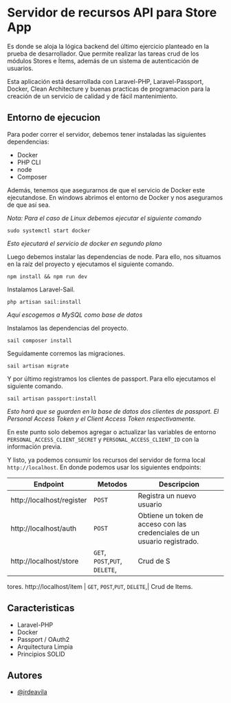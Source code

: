 # Servidor de recursos API para Store App

Es donde se aloja la lógica backend del último ejercicio planteado
en la prueba de desarrollador. Que permite realizar las tareas crud
de los módulos Stores e Ítems, además de un sistema de autenticación
de usuarios.

Esta aplicación está desarrollada con Laravel-PHP, Laravel-Passport, Docker,
Clean Architecture y buenas practicas de programacion para la creación
de un servicio de calidad y de fácil mantenimiento.

## Entorno de ejecucion

Para poder correr el servidor, debemos tener instaladas las
siguientes dependencias:

-   Docker
-   PHP CLI
-   node
-   Composer

Además, tenemos que asegurarnos de que el servicio de Docker
este ejecutandose.
En windows abrimos el entorno de Docker y nos aseguramos de que
así sea.

_Nota: Para el caso de Linux debemos ejecutar el siguiente comando_

```
sudo systemctl start docker
```

_Esto ejecutará el servicio de docker en segundo plano_

Luego debemos instalar las dependencias de node. Para ello, nos
situamos en la raíz del proyecto y ejecutamos el siguiente comando.

```
npm install && npm run dev
```

Instalamos Laravel-Sail.

```
php artisan sail:install
```

_Aquí escogemos a MySQL como base de datos_

Instalamos las dependencias del proyecto.

```
sail composer install
```

Seguidamente corremos las migraciones.

```
sail artisan migrate
```

Y por último registramos los clientes de passport.
Para ello ejecutamos el siguiente comando.

```
sail artisan passport:install
```

_Esto hará que se guarden en la base de datos dos clientes
de passport. El Personal Access Token y el Client Access Token
respectivamente._

En este punto solo debemos agregar o actualizar las variables
de entorno `PERSONAL_ACCESS_CLIENT_SECRET` y `PERSONAL_ACCESS_CLIENT_ID`
con la información previa.

Y listo, ya podemos consumir los recursos del servidor de forma
local `http://localhost`. En donde podemos usar los siguientes endpoints:

| Endpoint                  | Metodos                        | Descripcion                                                               |
| ------------------------- | ------------------------------ | ------------------------------------------------------------------------- |
| http://localhost/register | `POST`                         | Registra un nuevo usuario                                                 |
| http://localhost/auth     | `POST`                         | Obtiene un token de acceso con las credenciales de un usuario registrado. |
| http://localhost/store    | `GET`, `POST`,`PUT`, `DELETE`, | Crud de S                                                                 |

tores.
http://localhost/item | `GET`, `POST`,`PUT`, `DELETE`,| Crud de Items.

## Caracteristicas

-   Laravel-PHP
-   Docker
-   Passport / OAuth2
-   Arquitectura Limpia
-   Principios SOLID

## Autores

-   [@jrdeavila](https://www.github.com/octokatherine)
